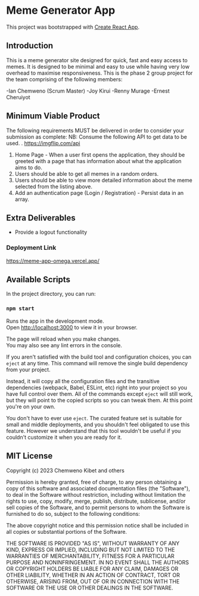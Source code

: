 # Meme Generator App

This project was bootstrapped with [Create React App](https://github.com/facebook/create-react-app).

## Introduction
This is a meme generator site designed for quick, fast and easy access to memes. It is designed to be minimal and easy to use while having very low overhead to maximise responsiveness.
This is the phase 2 group project for the team comprising of the following members:

-Ian Chemweno (Scrum Master)
-Joy Kirui
-Renny Murage
-Ernest Cheruiyot

## Minimum Viable Product
The following requirements MUST be delivered in order to consider your submission as complete:
NB: Consume the following API to get data to be used. . https://imgflip.com/api

1. Home Page - When a user first opens the application, they should be greeted with a page that has information about what the application aims to do.
2. Users should be able to get all memes in a random orders.
3. Users should be able to view more detailed information about the meme selected from the listing above.
4. Add an authentication page (Login / Registration) - Persist data in an array.

## Extra Deliverables
- Provide a logout functionality


### Deployment Link
https://meme-app-omega.vercel.app/



## Available Scripts

In the project directory, you can run:

### `npm start`

Runs the app in the development mode.\
Open [http://localhost:3000](http://localhost:3000) to view it in your browser.

The page will reload when you make changes.\
You may also see any lint errors in the console.



If you aren't satisfied with the build tool and configuration choices, you can `eject` at any time. This command will remove the single build dependency from your project.

Instead, it will copy all the configuration files and the transitive dependencies (webpack, Babel, ESLint, etc) right into your project so you have full control over them. All of the commands except `eject` will still work, but they will point to the copied scripts so you can tweak them. At this point you're on your own.

You don't have to ever use `eject`. The curated feature set is suitable for small and middle deployments, and you shouldn't feel obligated to use this feature. However we understand that this tool wouldn't be useful if you couldn't customize it when you are ready for it.



## MIT License

Copyright (c) 2023 Chemweno Kibet and others

Permission is hereby granted, free of charge, to any person obtaining a copy
of this software and associated documentation files (the "Software"), to deal
in the Software without restriction, including without limitation the rights
to use, copy, modify, merge, publish, distribute, sublicense, and/or sell
copies of the Software, and to permit persons to whom the Software is
furnished to do so, subject to the following conditions:

The above copyright notice and this permission notice shall be included in all
copies or substantial portions of the Software.

THE SOFTWARE IS PROVIDED "AS IS", WITHOUT WARRANTY OF ANY KIND, EXPRESS OR
IMPLIED, INCLUDING BUT NOT LIMITED TO THE WARRANTIES OF MERCHANTABILITY,
FITNESS FOR A PARTICULAR PURPOSE AND NONINFRINGEMENT. IN NO EVENT SHALL THE
AUTHORS OR COPYRIGHT HOLDERS BE LIABLE FOR ANY CLAIM, DAMAGES OR OTHER
LIABILITY, WHETHER IN AN ACTION OF CONTRACT, TORT OR OTHERWISE, ARISING FROM,
OUT OF OR IN CONNECTION WITH THE SOFTWARE OR THE USE OR OTHER DEALINGS IN THE
SOFTWARE.


